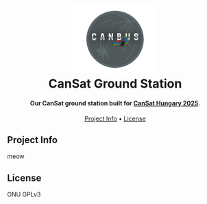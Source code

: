 <h1 align="center">
  <br>
  <a href="https://github.com/davidfegyver/CanSat-firmware"><img src="./team.png" alt="CanBus team logo" width="200"></a>
  <br>
  CanSat Ground Station
  <br>
</h1>

<h4 align="center">Our CanSat ground station built for <a href="https://www.cansatverseny.hu/" target="_blank">CanSat Hungary 2025</a>.</h4>

<p align="center">
  <a href="#project-info">Project Info</a> •
  <a href="#license">License</a>
</p>

## Project Info

meow

## License

GNU GPLv3